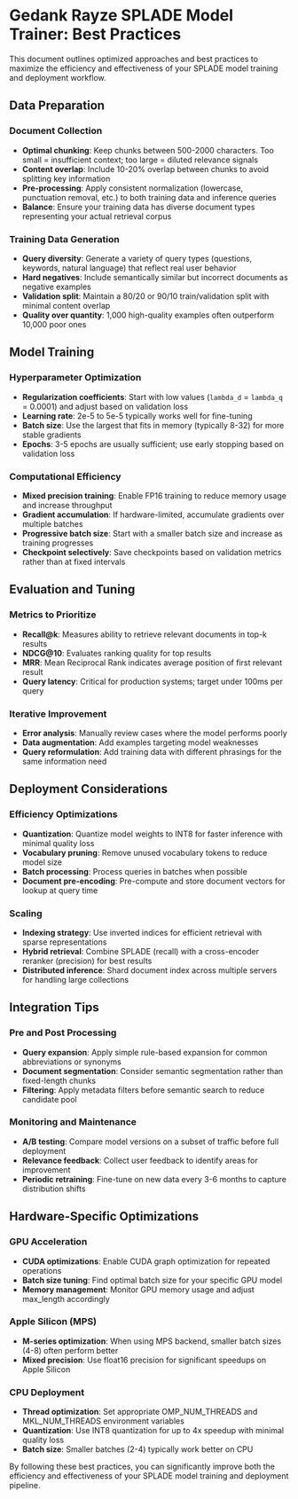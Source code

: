 # Gedank Rayze SPLADE Model Trainer: Best Practices

This document outlines optimized approaches and best practices to maximize the efficiency and effectiveness of your
SPLADE model training and deployment workflow.

## Data Preparation

### Document Collection

- **Optimal chunking**: Keep chunks between 500-2000 characters. Too small = insufficient context; too large = diluted
  relevance signals
- **Content overlap**: Include 10-20% overlap between chunks to avoid splitting key information
- **Pre-processing**: Apply consistent normalization (lowercase, punctuation removal, etc.) to both training data and
  inference queries
- **Balance**: Ensure your training data has diverse document types representing your actual retrieval corpus

### Training Data Generation

- **Query diversity**: Generate a variety of query types (questions, keywords, natural language) that reflect real user
  behavior
- **Hard negatives**: Include semantically similar but incorrect documents as negative examples
- **Validation split**: Maintain a 80/20 or 90/10 train/validation split with minimal content overlap
- **Quality over quantity**: 1,000 high-quality examples often outperform 10,000 poor ones

## Model Training

### Hyperparameter Optimization

- **Regularization coefficients**: Start with low values (`lambda_d` = `lambda_q` = 0.0001) and adjust based on
  validation loss
- **Learning rate**: 2e-5 to 5e-5 typically works well for fine-tuning
- **Batch size**: Use the largest that fits in memory (typically 8-32) for more stable gradients
- **Epochs**: 3-5 epochs are usually sufficient; use early stopping based on validation loss

### Computational Efficiency

- **Mixed precision training**: Enable FP16 training to reduce memory usage and increase throughput
- **Gradient accumulation**: If hardware-limited, accumulate gradients over multiple batches
- **Progressive batch size**: Start with a smaller batch size and increase as training progresses
- **Checkpoint selectively**: Save checkpoints based on validation metrics rather than at fixed intervals

## Evaluation and Tuning

### Metrics to Prioritize

- **Recall@k**: Measures ability to retrieve relevant documents in top-k results
- **NDCG@10**: Evaluates ranking quality for top results
- **MRR**: Mean Reciprocal Rank indicates average position of first relevant result
- **Query latency**: Critical for production systems; target under 100ms per query

### Iterative Improvement

- **Error analysis**: Manually review cases where the model performs poorly
- **Data augmentation**: Add examples targeting model weaknesses
- **Query reformulation**: Add training data with different phrasings for the same information need

## Deployment Considerations

### Efficiency Optimizations

- **Quantization**: Quantize model weights to INT8 for faster inference with minimal quality loss
- **Vocabulary pruning**: Remove unused vocabulary tokens to reduce model size
- **Batch processing**: Process queries in batches when possible
- **Document pre-encoding**: Pre-compute and store document vectors for lookup at query time

### Scaling

- **Indexing strategy**: Use inverted indices for efficient retrieval with sparse representations
- **Hybrid retrieval**: Combine SPLADE (recall) with a cross-encoder reranker (precision) for best results
- **Distributed inference**: Shard document index across multiple servers for handling large collections

## Integration Tips

### Pre and Post Processing

- **Query expansion**: Apply simple rule-based expansion for common abbreviations or synonyms
- **Document segmentation**: Consider semantic segmentation rather than fixed-length chunks
- **Filtering**: Apply metadata filters before semantic search to reduce candidate pool

### Monitoring and Maintenance

- **A/B testing**: Compare model versions on a subset of traffic before full deployment
- **Relevance feedback**: Collect user feedback to identify areas for improvement
- **Periodic retraining**: Fine-tune on new data every 3-6 months to capture distribution shifts

## Hardware-Specific Optimizations

### GPU Acceleration

- **CUDA optimizations**: Enable CUDA graph optimization for repeated operations
- **Batch size tuning**: Find optimal batch size for your specific GPU model
- **Memory management**: Monitor GPU memory usage and adjust max_length accordingly

### Apple Silicon (MPS)

- **M-series optimization**: When using MPS backend, smaller batch sizes (4-8) often perform better
- **Mixed precision**: Use float16 precision for significant speedups on Apple Silicon

### CPU Deployment

- **Thread optimization**: Set appropriate OMP_NUM_THREADS and MKL_NUM_THREADS environment variables
- **Quantization**: Use INT8 quantization for up to 4x speedup with minimal quality loss
- **Batch size**: Smaller batches (2-4) typically work better on CPU

By following these best practices, you can significantly improve both the efficiency and effectiveness of your SPLADE
model training and deployment pipeline.